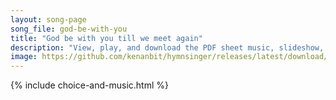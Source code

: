 ```yaml
---
layout: song-page
song_file: god-be-with-you
title: "God be with you till we meet again"
description: "View, play, and download the PDF sheet music, slideshow, and audio. Lyrics: God be with you till we meet again; loving counsels guide, uphold you, may the Shepherd's care enfold you; God be with you till we meet again.    Till... english theist 4part chords"
image: https://github.com/kenanbit/hymnsinger/releases/latest/download/god-be-with-you-trad.png
---
```


{% include choice-and-music.html %}